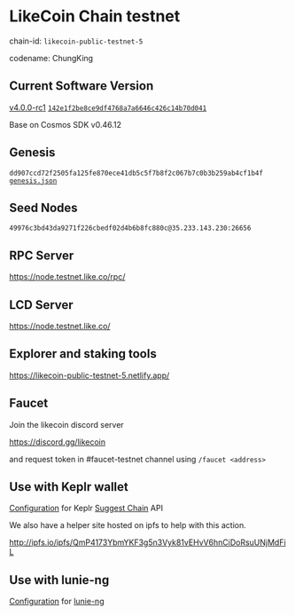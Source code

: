 # LikeCoin Chain testnet

chain-id: `likecoin-public-testnet-5`

codename: ChungKing

## Current Software Version

[v4.0.0-rc1](https://github.com/likecoin/likecoin-chain/releases/tag/v4.0.0-rc1) [`142e1f2be8ce9df4768a7a6646c426c14b70d041`](https://github.com/likecoin/likecoin-chain/commit/142e1f2be8ce9df4768a7a6646c426c14b70d041)

Base on Cosmos SDK v0.46.12

## Genesis

`dd907ccd72f2505fa125fe870ece41db5c5f7b8f2c067b7c0b3b259ab4cf1b4f`
[`genesis.json`](./genesis.json)

## Seed Nodes

`49976c3bd43da9271f226cbedf02d4b6b8fc880c@35.233.143.230:26656`

## RPC Server

https://node.testnet.like.co/rpc/

## LCD Server

https://node.testnet.like.co/

## Explorer and staking tools

https://likecoin-public-testnet-5.netlify.app/

## Faucet

Join the likecoin discord server

https://discord.gg/likecoin

and request token in #faucet-testnet channel using `/faucet <address>`

## Use with Keplr wallet

[Configuration](keplr.json) for Keplr [Suggest Chain](https://docs.keplr.app/api/suggest-chain.html) API

We also have a helper site hosted on ipfs to help with this action.

http://ipfs.io/ipfs/QmP4173YbmYKF3g5n3Vyk81vEHvV6hnCiDoRsuUNjMdFiL

## Use with lunie-ng

[Configuration](network.json) for [lunie-ng](https://github.com/likecoin/lunie-ng)
